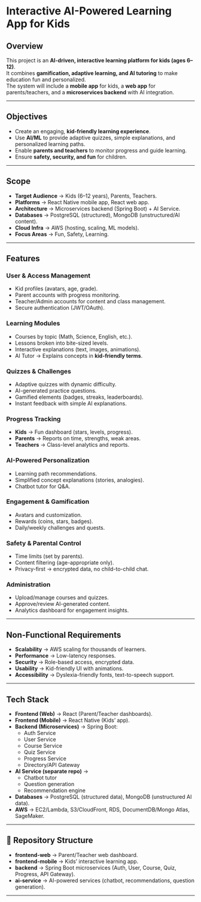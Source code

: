 # Interactive AI-Powered Learning App for Kids

## Overview
This project is an **AI-driven, interactive learning platform for kids (ages 6–12)**.  
It combines **gamification, adaptive learning, and AI tutoring** to make education fun and personalized.  
The system will include a **mobile app** for kids, a **web app** for parents/teachers, and a **microservices backend** with AI integration.

---

## Objectives
- Create an engaging, **kid-friendly learning experience**.
- Use **AI/ML** to provide adaptive quizzes, simple explanations, and personalized learning paths.
- Enable **parents and teachers** to monitor progress and guide learning.
- Ensure **safety, security, and fun** for children.

---

## Scope
- **Target Audience** → Kids (6–12 years), Parents, Teachers.  
- **Platforms** → React Native mobile app, React web app.  
- **Architecture** → Microservices backend (Spring Boot) + AI Service.  
- **Databases** → PostgreSQL (structured), MongoDB (unstructured/AI content).  
- **Cloud Infra** → AWS (hosting, scaling, ML models).  
- **Focus Areas** → Fun, Safety, Learning.  

---

## Features

### User & Access Management
- Kid profiles (avatars, age, grade).
- Parent accounts with progress monitoring.
- Teacher/Admin accounts for content and class management.
- Secure authentication (JWT/OAuth).

### Learning Modules
- Courses by topic (Math, Science, English, etc.).
- Lessons broken into bite-sized levels.
- Interactive explanations (text, images, animations).
- AI Tutor → Explains concepts in **kid-friendly terms**.

### Quizzes & Challenges
- Adaptive quizzes with dynamic difficulty.
- AI-generated practice questions.
- Gamified elements (badges, streaks, leaderboards).
- Instant feedback with simple AI explanations.

### Progress Tracking
- **Kids** → Fun dashboard (stars, levels, progress).
- **Parents** → Reports on time, strengths, weak areas.
- **Teachers** → Class-level analytics and reports.

### AI-Powered Personalization
- Learning path recommendations.
- Simplified concept explanations (stories, analogies).
- Chatbot tutor for Q&A.

### Engagement & Gamification
- Avatars and customization.
- Rewards (coins, stars, badges).
- Daily/weekly challenges and quests.

### Safety & Parental Control
- Time limits (set by parents).
- Content filtering (age-appropriate only).
- Privacy-first → encrypted data, no child-to-child chat.

### Administration
- Upload/manage courses and quizzes.
- Approve/review AI-generated content.
- Analytics dashboard for engagement insights.

---

## Non-Functional Requirements
- **Scalability** → AWS scaling for thousands of learners.
- **Performance** → Low-latency responses.
- **Security** → Role-based access, encrypted data.
- **Usability** → Kid-friendly UI with animations.
- **Accessibility** → Dyslexia-friendly fonts, text-to-speech support.

---

## Tech Stack
- **Frontend (Web)** → React (Parent/Teacher dashboards).  
- **Frontend (Mobile)** → React Native (Kids’ app).  
- **Backend (Microservices)** → Spring Boot:  
  - Auth Service  
  - User Service  
  - Course Service  
  - Quiz Service  
  - Progress Service  
  - Directory/API Gateway  
- **AI Service (separate repo)** →  
  - Chatbot tutor  
  - Question generation  
  - Recommendation engine  
- **Databases** → PostgreSQL (structured data), MongoDB (unstructured AI data).  
- **AWS** → EC2/Lambda, S3/CloudFront, RDS, DocumentDB/Mongo Atlas, SageMaker.  

---

## 📂 Repository Structure
- **frontend-web** → Parent/Teacher web dashboard.  
- **frontend-mobile** → Kids’ interactive learning app.  
- **backend** → Spring Boot microservices (Auth, User, Course, Quiz, Progress, API Gateway).  
- **ai-service** → AI-powered services (chatbot, recommendations, question generation).  

---
